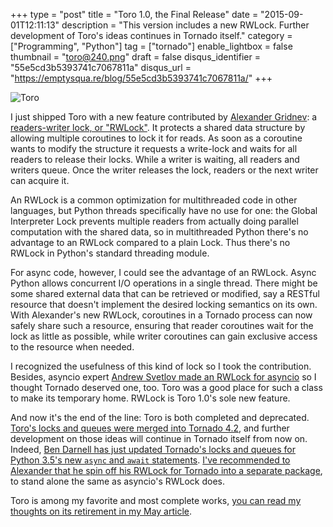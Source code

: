 +++
type = "post"
title = "Toro 1.0, the Final Release"
date = "2015-09-01T12:11:13"
description = "This version includes a new RWLock. Further development of Toro's ideas continues in Tornado itself."
category = ["Programming", "Python"]
tag = ["tornado"]
enable_lightbox = false
thumbnail = "toro@240.png"
draft = false
disqus_identifier = "55e5cd3b5393741c7067811a"
disqus_url = "https://emptysqua.re/blog/55e5cd3b5393741c7067811a/"
+++

<p><img style="display:block; margin-left:auto; margin-right:auto;" src="toro.png" alt="Toro" title="toro.png" border="0"   /></p>
<p>I just shipped Toro with a new feature contributed by <a href="https://github.com/alexander-gridnev">Alexander Gridnev</a>: a <a href="http://toro.readthedocs.org/en/stable/classes.html#rwlock">readers-writer lock, or "RWLock"</a>. It protects a shared data structure by allowing multiple coroutines to lock it for reads. As soon as a coroutine wants to modify the structure it requests a write-lock and waits for all readers to release their locks. While a writer is waiting, all readers and writers queue. Once the writer releases the lock, readers or the next writer can acquire it.</p>
<p>An RWLock is a common optimization for multithreaded code in other languages, but Python threads specifically have no use for one: the Global Interpreter Lock prevents multiple readers from actually doing parallel computation with the shared data, so in multithreaded Python there's no advantage to an RWLock compared to a plain Lock. Thus there's no RWLock in Python's standard threading module.</p>
<p>For async code, however, I could see the advantage of an RWLock. Async Python allows concurrent I/O operations in a single thread. There might be some shared external data that can be retrieved or modified, say a RESTful resource that doesn't implement the desired locking semantics on its own. With Alexander's new RWLock, coroutines in a Tornado process can now safely share such a resource, ensuring that reader coroutines wait for the lock as little as possible, while writer coroutines can gain exclusive access to the resource when needed.</p>
<p>I recognized the usefulness of this kind of lock so I took the contribution. Besides, asyncio expert <a href="https://github.com/aio-libs/aiorwlock">Andrew Svetlov made an RWLock for asyncio</a> so I thought Tornado deserved one, too. Toro was a good place for such a class to make its temporary home. RWLock is Toro 1.0's sole new feature.</p>
<p>And now it's the end of the line: Toro is both completed and deprecated. <a href="http://www.tornadoweb.org/en/stable/releases/v4.2.0.html#new-modules-tornado-locks-and-tornado-queues">Toro's locks and queues were merged into Tornado 4.2</a>, and further development on those ideas will continue in Tornado itself from now on. Indeed, <a href="https://github.com/tornadoweb/tornado/pull/1476">Ben Darnell has just updated Tornado's locks and queues for Python 3.5's new <code>async</code> and <code>await</code> statements</a>. <a href="https://github.com/ajdavis/toro/pull/12">I've recommended to Alexander that he spin off his RWLock for Tornado into a separate package</a>, to stand alone the same as asyncio's RWLock does.</p>
<p>Toro is among my favorite and most complete works, <a href="/tornado-locks-and-queues/">you can read my thoughts on its retirement in my May article</a>.</p>
